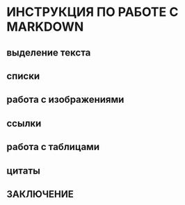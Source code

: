 # ИНСТРУКЦИЯ ПО РАБОТЕ С MARKDOWN

## выделение текста

## списки

## работа с изображениями

## ссылки

## работа с таблицами

## цитаты

## ЗАКЛЮЧЕНИЕ